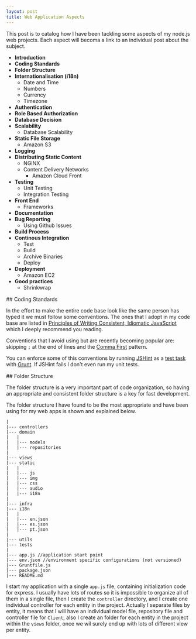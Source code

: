```yaml
---
layout: post
title: Web Application Aspects
---
```


This post is to catalog how I have been tackling some aspects of my node.js web projects. Each aspect will becoma a link to an individual post about the subject.

- **Introduction**
- **Coding Standards**
- **Folder Structure**
- **Internationalisation (i18n)**
  - Date and Time
  - Numbers
  - Currency
  - Timezone
- **Authentication**
- **Role Based Authorization**
- **Database Decision**
- **Scalability**
  - Database Scalability
- **Static File Storage**
  - Amazon S3
- **Logging**
- **Distributing Static Content**
  - NGINX
  - Content Delivery Networks
    - Amazon Cloud Front
- **Testing**
  - Unit Testing
  - Integration Testing
- **Front End**
  - Frameworks
- **Documentation**
- **Bug Reporting**
  - Using Github Issues
- **Build Process**
- **Continous Integration**
  - Test
  - Build
  - Archive Binaries
  - Deploy
- **Deployment**
  - Amazon EC2
- **Good practices**
  - Shrinkwrap  
    
<div style="margin-top:15px;"></div>
## Coding Standards

In the effort to make the entire code base look like the same person has typed it we must follow some conventions. The ones that I adopt in my code base are listed in [Principles of Writing Consistent, Idiomatic JavaScript](https://github.com/rwaldron/idiomatic.js/) which I deeply recommend you reading.

Conventions that I avoid using but are recently becoming popular are: skipping `;` at the end of lines and the [Comma First](https://gist.github.com/isaacs/357981/) pattern.   

You can enforce some of this conventions by running [JSHint](https://github.com/jshint/jshint/) as a [test task](https://github.com/gruntjs/grunt-contrib-jshint) with [Grunt](http://gruntjs.com/). If JSHint fails I don't even run my unit tests.

<div style="margin-top:15px;"></div>
## Folder Structure

The folder structure is a very important part of code organization, so having an appropriate and consistent folder structure is a key for fast development.

The folder structure I have found to be the most appropriate and have been using for my web apps is shown and explained below.

```
|
|--- controllers
|--- domain
|   |
|   |--- models
|   |--- repositories
|
|--- views
|--- static
|   |
|   |--- js
|   |--- img
|   |--- css
|   |--- audio
|   |--- i18n
|
|--- infra
|--- i18n
|   |
|   |--- en.json
|   |--- es.json
|   |--- pt.json
|
|--- utils
|--- tests
|
|--- app.js //application start point
|--- env.json //environment specific configurations (not versioned)
|--- Gruntfile.js
|--- package.json
|--- README.md
```

I start my application with a single `app.js` file, containing initialization code for express. I usually have lots of routes so it is impossible to organize all of them in a single file, then I create the `controller` directory, and I create one individual controller for each entity in the project. Actually I separate files by entity, it means that I will have an individual model file, repository file and controller file for `Client`, also I create an folder for each entity in the project within the `views` folder, once we wil surely end up with lots of different view per entity.
